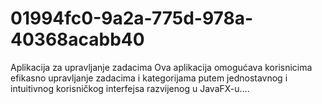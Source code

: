 # 01994fc0-9a2a-775d-978a-40368acabb40
Aplikacija za upravljanje zadacima Ova aplikacija omogućava korisnicima efikasno upravljanje zadacima i kategorijama putem jednostavnog i intuitivnog korisničkog interfejsa razvijenog u JavaFX-u....
